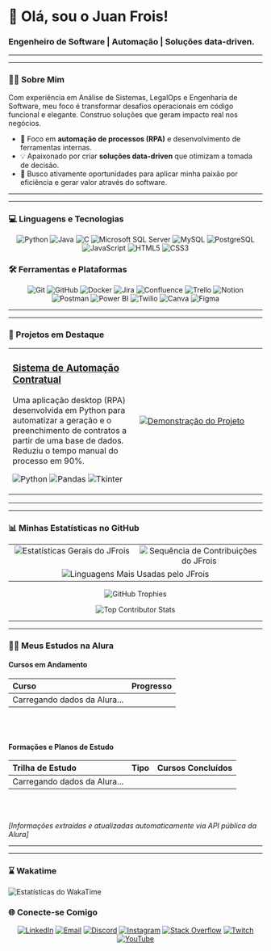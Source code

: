 <h1>👋 Olá, sou o Juan Frois!</h1>
  <h3>Engenheiro de Software | Automação | Soluções data-driven.</h3>
</div>

---


---

### 👨‍💻 Sobre Mim


Com experiência em Análise de Sistemas, LegalOps e Engenharia de Software, meu foco é transformar desafios operacionais em código funcional e elegante. Construo soluções que geram impacto real nos negócios.


- 🎯 Foco em **automação de processos (RPA)** e desenvolvimento de ferramentas internas.
- 💡 Apaixonado por criar **soluções data-driven** que otimizam a tomada de decisão.
- 🚀 Busco ativamente oportunidades para aplicar minha paixão por eficiência e gerar valor através do software.

---


---

### 💻 Linguagens e Tecnologias


<p align="center">
  <img src="https://img.shields.io/badge/python-3670A0?style=for-the-badge&logo=python&logoColor=ffdd54" alt="Python"/>
  <img src="https://img.shields.io/badge/java-%23ED8B00.svg?style=for-the-badge&logo=openjdk&logoColor=white" alt="Java"/>
  <img src="https://img.shields.io/badge/c-%2300599C.svg?style=for-the-badge&logo=c&logoColor=white" alt="C"/>
  <img src="https://img.shields.io/badge/Microsoft%20SQL%20Server-CC2927?style=for-the-badge&logo=microsoft%20sql%20server&logoColor=white" alt="Microsoft SQL Server"/>
  <img src="https://img.shields.io/badge/mysql-4479A1.svg?style=for-the-badge&logo=mysql&logoColor=white" alt="MySQL"/>
  <img src="https://img.shields.io/badge/postgres-%23316192.svg?style=for-the-badge&logo=postgresql&logoColor=white" alt="PostgreSQL"/>
  <img src="https://img.shields.io/badge/javascript-%23323330.svg?style=for-the-badge&logo=javascript&logoColor=%23F7DF1E" alt="JavaScript"/>
  <img src="https://img.shields.io/badge/html5-%23E34F26.svg?style=for-the-badge&logo=html5&logoColor=white" alt="HTML5"/>
  <img src="https://img.shields.io/badge/css3-%231572B6.svg?style=for-the-badge&logo=css3&logoColor=white" alt="CSS3"/>
</p>

</p>

### 🛠️ Ferramentas e Plataformas


<p align="center">
  <img src="https://img.shields.io/badge/git-%23F05033.svg?style=for-the-badge&logo=git&logoColor=white" alt="Git"/>
  <img src="https://img.shields.io/badge/github-%23121011.svg?style=for-the-badge&logo=github&logoColor=white" alt="GitHub"/>
  <img src="https://img.shields.io/badge/docker-%230db7ed.svg?style=for-the-badge&logo=docker&logoColor=white" alt="Docker"/>
  <img src="https://img.shields.io/badge/jira-%230A0FFF.svg?style=for-the-badge&logo=jira&logoColor=white" alt="Jira"/>
  <img src="https://img.shields.io/badge/Confluence-%23172B44.svg?style=for-the-badge&logo=Confluence&logoColor=white" alt="Confluence"/>
  <img src="https://img.shields.io/badge/Trello-%23026AA7.svg?style=for-the-badge&logo=Trello&logoColor=white" alt="Trello"/>
  <img src="https://img.shields.io/badge/Notion-%23000000.svg?style=for-the-badge&logo=notion&logoColor=white" alt="Notion"/>
  <img src="https://img.shields.io/badge/Postman-FF6C37?style=for-the-badge&logo=postman&logoColor=white" alt="Postman"/>
  <img src="https://img.shields.io/badge/power_bi-F2C811?style=for-the-badge&logo=powerbi&logoColor=black" alt="Power BI"/>
  <img src="https://img.shields.io/badge/Twilio-F22F46?style=for-the-badge&logo=Twilio&logoColor=white" alt="Twilio"/>
  <img src="https://img.shields.io/badge/Canva-%2300C4CC.svg?style=for-the-badge&logo=Canva&logoColor=white" alt="Canva"/>
  <img src="https://img.shields.io/badge/figma-%23F24E1E.svg?style=for-the-badge&logo=figma&logoColor=white" alt="Figma"/>
</p>

---

</p>

---

### 🚀 Projetos em Destaque


<table>
  <tr>
  <tr>
    <td width="50%" valign="top">
      <h3><a href="[LINK_PARA_SEU_PROJETO]">Sistema de Automação Contratual</a></h3>
      <p>Uma aplicação desktop (RPA) desenvolvida em Python para automatizar a geração e o preenchimento de contratos a partir de uma base de dados. Reduziu o tempo manual do processo em 90%.</p>
      <p>
      <p>
        <img src="https://img.shields.io/badge/python-3670A0?style=for-the-badge&logo=python&logoColor=ffdd54" alt="Python"/>
        <img src="https://img.shields.io/badge/pandas-%23150458.svg?style=for-the-badge&logo=pandas&logoColor=white" alt="Pandas"/>
        <img src="https://img.shields.io/badge/tkinter-%2377CEFF.svg?style=for-the-badge&logo=python&logoColor=black" alt="Tkinter"/>
      </p>
      </p>
    </td>
    <td width="50%">
      <a href="[LINK_PARA_SEU_PROJETO]"><img src="[LINK_PARA_UM_GIF_OU_IMAGEM_DO_PROJETO]" alt="Demonstração do Projeto"></a>
    </td>
  </tr>
</table>

---


---

### 📊 Minhas Estatísticas no GitHub


<table align="center" width="100%">
  <tr>
  <tr>
    <td align="center" valign="top" width="50%">
      <img src="https://github-readme-stats.vercel.app/api?username=JFrois&theme=blue_navy&hide_border=false&include_all_commits=true&count_private=true" alt="Estatísticas Gerais do JFrois"/>
    </td>
    <td align="center" valign="top" width="50%">
      <img src="https://nirzak-streak-stats.vercel.app/?user=JFrois&theme=blue_navy&hide_border=false" alt="Sequência de Contribuições do JFrois"/>
    </td>
  </tr>
  <tr>
  <tr>
    <td align="center" valign="top" colspan="2">
      <img src="https://github-readme-stats.vercel.app/api/top-langs/?username=JFrois&theme=blue_navy&hide_border=false&include_all_commits=true&count_private=true&layout=compact&card_width=900" alt="Linguagens Mais Usadas pelo JFrois"/>
    </td>
  </tr>
</table>


<p align="center">
  <img src="https://github-profile-trophy.vercel.app/?username=JFrois&theme=github_dark&no-frame=false&no-bg=false&margin-w=4" alt="GitHub Trophies"/>
</p>

</p>

<p align="center">
  <img src="https://github-contributor-stats.vercel.app/api?username=JFrois&limit=5&theme=discord_old_blurple&combine_all_yearly_contributions=true" alt="Top Contributor Stats"/>
</p>

---

</p>

---

### 👨‍🏫 Meus Estudos na Alura

#### Cursos em Andamento


| Curso | Progresso |
| :--- | :---: |
| Carregando dados da Alura... | |

<br>


<br>

#### Formações e Planos de Estudo


| Trilha de Estudo | Tipo | Cursos Concluídos |
| :--- | :--- | :---: |
| Carregando dados da Alura... | | |

<br>


<br>

_[Informações extraídas e atualizadas automaticamente via API pública da Alura]_

---


---

### ⌛ Wakatime


<img src="https://github-readme-stats.vercel.app/api/wakatime?username=JFrois&theme=blue_navy&hide_border=false&layout=compact" alt="Estatísticas do WakaTime"/>


### 🌐 Conecte-se Comigo


<p align="center">
  <a href="https://www.linkedin.com/in/jfrois/" target="_blank"><img src="https://img.shields.io/badge/LinkedIn-%230077B5.svg?logo=linkedin&logoColor=white" alt="LinkedIn"></a>
  <a href="mailto:contatojuanfrois@gmail.com" target="_blank"><img src="https://img.shields.io/badge/Email-D14836?logo=gmail&logoColor=white" alt="Email"></a>
  <a href="https://discordapp.com/users/533447805340090388" target="_blank"><img src="https://img.shields.io/badge/Discord-%237289DA.svg?logo=discord&logoColor=white" alt="Discord"></a>
  <a href="https://www.instagram.com/devfrois/" target="_blank"><img src="https://img.shields.io/badge/Instagram-%23E4405F.svg?logo=Instagram&logoColor=white" alt="Instagram"></a>
  <a href="https://stackoverflow.com/users/22291413/juan-frois" target="_blank"><img src="https://img.shields.io/badge/-Stackoverflow-FE7A16?logo=stack-overflow&logoColor=white" alt="Stack Overflow"></a>
  <a href="https://www.twitch.tv/jfroislearningjourney" target="_blank"><img src="https://img.shields.io/badge/Twitch-%239146FF.svg?logo=Twitch&logoColor=white" alt="Twitch"></a>
  <a href="https://www.youtube.com/@jfroislearningjourney" target="_blank"><img src="https://img.shields.io/badge/YouTube-%23FF0000.svg?logo=YouTube&logoColor=white" alt="YouTube"></a>
</p>